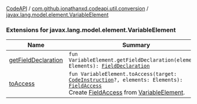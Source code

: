 [CodeAPI](../../index.md) / [com.github.jonathanxd.codeapi.util.conversion](../index.md) / [javax.lang.model.element.VariableElement](.)

### Extensions for javax.lang.model.element.VariableElement

| Name | Summary |
|---|---|
| [getFieldDeclaration](get-field-declaration.md) | `fun VariableElement.getFieldDeclaration(elements: Elements): `[`FieldDeclaration`](../../com.github.jonathanxd.codeapi.base/-field-declaration/index.md) |
| [toAccess](to-access.md) | `fun VariableElement.toAccess(target: `[`CodeInstruction`](../../com.github.jonathanxd.codeapi/-code-instruction.md)`?, elements: Elements): `[`FieldAccess`](../../com.github.jonathanxd.codeapi.base/-field-access/index.md)<br>Create [FieldAccess](../../com.github.jonathanxd.codeapi.base/-field-access/index.md) from [VariableElement](#). |
